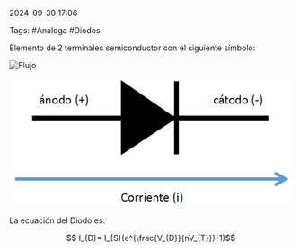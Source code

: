 2024-09-30 17:06

Tags: #Analoga #Diodos

Elemento de 2 terminales semiconductor con el siguiente símbolo:

![Flujo](Imagenes/Flujo.png)

![Esquema Del Diodo](Imagenes/EsquemaDiodo.png)

La ecuación del Diodo es:

$$ I_{D}= I_{S}(e^{\frac{V_{D}}{nV_{T}}}-1)$$
